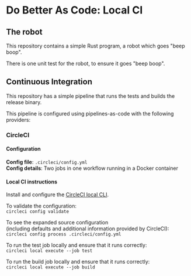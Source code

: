 # Do Better As Code: Local CI

## The robot

This repository contains a simple Rust program, a robot which goes "beep boop".

There is one unit test for the robot, to ensure it goes "beep boop".

## Continuous Integration

This repository has a simple pipeline that runs the tests and builds the release binary.

This pipeline is configured using pipelines-as-code with the following providers:

### CircleCI

#### Configuration

**Config file**: `.circleci/config.yml`  
**Config details**: Two jobs in one workflow running in a Docker container

#### Local CI instructions

Install and configure the [CircleCI local CLI](https://circleci.com/docs/2.0/local-cli/).

To validate the configuration:  
`circleci config validate`

To see the expanded source configuration  
(including defaults and additional information provided by CircleCI):  
`circleci config process .circleci/config.yml`

To run the test job locally and ensure that it runs correctly:  
`circleci local execute --job test`

To run the build job locally and ensure that it runs correctly:  
`circleci local execute --job build`